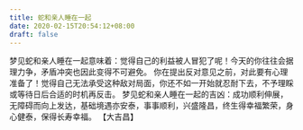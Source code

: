 ```yaml
---
title: 蛇和亲人睡在一起
date: 2020-02-15T20:54:12+08:00
draft: false
---
```


梦见蛇和亲人睡在一起意味着：觉得自己的利益被人冒犯了呢！今天的你往往会据理力争，矛盾冲突也因此变得不可避免。
你在提出反对意见之前，对此要有心理准备了！觉得自己无法承受这种敌对局面，你还不如一开始就忍耐下去，不予理睬或等待日后合适的时机再反击。
梦见蛇和亲人睡在一起的吉凶：成功顺利伸展，无障碍而向上发达，基础境遇亦安泰，事事顺利，兴盛隆昌，终生得幸福繁荣，身心健泰，保得长寿幸福。
【大吉昌】